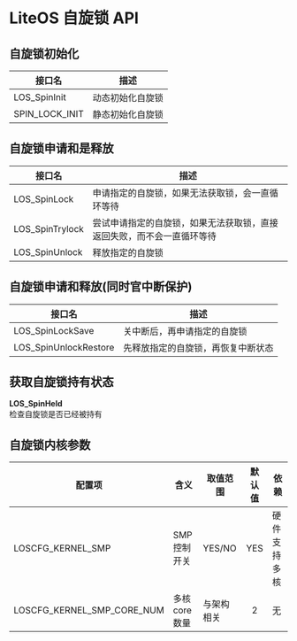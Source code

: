 # LiteOS 自旋锁 API
## 自旋锁初始化
| 接口名         | 描述             |
| -------------- | ---------------- |
| LOS_SpinInit   | 动态初始化自旋锁 |
| SPIN_LOCK_INIT | 静态初始化自旋锁 |

## 自旋锁申请和是释放
| 接口名          | 描述                                                                   |
| --------------- | ---------------------------------------------------------------------- |
| LOS_SpinLock    | 申请指定的自旋锁，如果无法获取锁，会一直循环等待                       |
| LOS_SpinTrylock | 尝试申请指定的自旋锁，如果无法获取锁，直接返回失败，而不会一直循环等待 |
| LOS_SpinUnlock  | 释放指定的自旋锁                                                       |

## 自旋锁申请和释放(同时官中断保护)
| 接口名                | 描述                               |
| --------------------- | ---------------------------------- |
| LOS_SpinLockSave      | 关中断后，再申请指定的自旋锁       |
| LOS_SpinUnlockRestore | 先释放指定的自旋锁，再恢复中断状态 |

## 获取自旋锁持有状态
**LOS_SpinHeld**  
检查自旋锁是否已经被持有

## 自旋锁内核参数
| 配置项                     | 含义         | 取值范围   | 默认值 | 依赖         |
| -------------------------- | ------------ | ---------- |:------:| ------------ |
| LOSCFG_KERNEL_SMP          | SMP控制开关  | YES/NO     |  YES   | 硬件支持多核 |
| LOSCFG_KERNEL_SMP_CORE_NUM | 多核core数量 | 与架构相关 |   2    | 无           |

